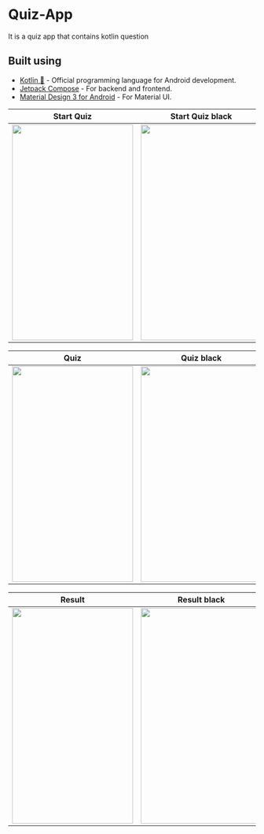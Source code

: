 # Quiz-App
It is a quiz app that contains kotlin question

## Built using
- [Kotlin 💙](https://kotlinlang.org/) - Official programming language for Android development.
- [Jetpack Compose](https://developer.android.com/jetpack/compose?gclid=Cj0KCQiA_bieBhDSARIsADU4zLffNBDtqhq7TjvJAbgJxjcAdswUWq6NiSDI-9A0Y-fIoGfp7pvoPMAaAn1HEALw_wcB&gclsrc=aw.ds) - For backend and frontend.
- [Material Design 3 for Android](https://developer.android.com/jetpack/androidx/releases/compose-material3) - For Material UI.


Start Quiz             |  Start Quiz black
:-------------------------:|:-------------------------:
<img src="https://gitlab.com/aman043358sagar/Quiz-App/-/blob/master-jetpack-compose/Files/start%20quiz.png" width="246" height="438">  |  <img src="https://gitlab.com/aman043358sagar/Quiz-App/-/blob/master-jetpack-compose/Files/start%20quiz%20black.png" width="246" height="438">

Quiz             |  Quiz black
:-------------------------:|:-------------------------:
<img src="https://gitlab.com/aman043358sagar/Quiz-App/-/blob/master-jetpack-compose/Files/quiz.png" width="246" height="438">  |  <img src="https://gitlab.com/aman043358sagar/Quiz-App/-/blob/master-jetpack-compose/Files/quiz%20black.png" width="246" height="438">

Result             |  Result black
:-------------------------:|:-------------------------:
<img src="https://gitlab.com/aman043358sagar/Quiz-App/-/blob/master-jetpack-compose/Files/result.png" width="246" height="438">  |  <img src="https://gitlab.com/aman043358sagar/Quiz-App/-/blob/master-jetpack-compose/Files/result%20black.png" width="246" height="438">
